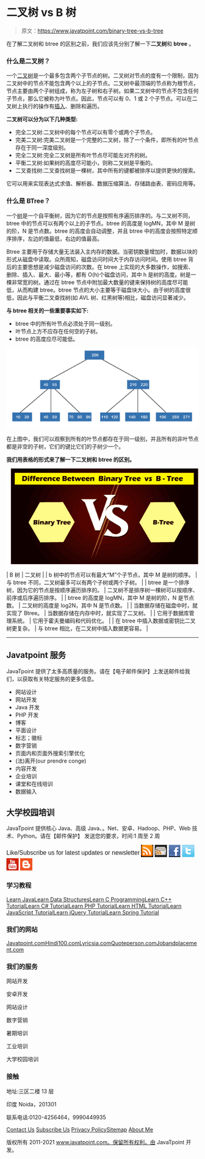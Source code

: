 # 二叉树 vs B 树

> 原文：<https://www.javatpoint.com/binary-tree-vs-b-tree>

在了解二叉树和 btree 的区别之前，我们应该先分别了解一下**二叉树**和 **btree** 。

### 什么是二叉树？

一个[二叉树](https://www.javatpoint.com/binary-tree)是一个最多包含两个子节点的树。二叉树对节点的度有一个限制，因为二叉树中的节点不能包含两个以上的子节点。二叉树中最顶端的节点称为根节点，节点主要由两个子树组成，称为左子树和右子树。如果二叉树中的节点不包含任何子节点，那么它被称为叶节点。因此，节点可以有 0、1 或 2 个子节点。可以在二叉树上执行的操作有[插入](https://www.javatpoint.com/insertion-sort)、删除和遍历。

**二叉树可以分为以下几种类型:**

*   完全二叉树:二叉树中的每个节点可以有零个或两个子节点。
*   完美二叉树:完美二叉树是一个完整的二叉树，除了一个条件，即所有的叶节点存在于同一深度级别。
*   完全二叉树:完全二叉树是所有叶节点尽可能左对齐的树。
*   平衡二叉树:如果树的高度尽可能小，则称二叉树是平衡的。
*   二叉查找树:二叉查找树是一棵树，其中所有的键都被排序以提供更快的搜索。

它可以用来实现表达式求值、解析器、数据压缩算法、存储路由表、密码应用等。

### 什么是 BTree？

一个[树](https://www.javatpoint.com/b-tree)是一个自平衡树，因为它的节点是按照有序遍历排序的。与二叉树不同，btree 中的节点可以有两个以上的子节点。btree 的高度是 logMN，其中 M 是树的阶，N 是节点数。btree 的高度会自动调整，并且 btree 中的高度会按照特定顺序排序，左边的值最低，右边的值最高。

Btree 主要用于存储大量无法装入主内存的数据。当密钥数量增加时，数据以块的形式从磁盘中读取。众所周知，磁盘访问时间大于内存访问时间。使用 btree 背后的主要思想是减少磁盘访问的次数。在 btree 上实现的大多数操作，如搜索、删除、插入、最大、最小等，都有 O(h)个磁盘访问，其中 h 是树的高度。树是一棵非常宽的树。通过在 btree 节点中附加最大数量的键来保持树的高度尽可能低，从而构建 btree。btree 节点的大小主要等于磁盘块大小。由于树的高度很低，因此与平衡二叉查找树(如 AVL 树、红黑树等)相比，磁盘访问显著减少。

**与 btree 相关的一些重要事实如下:**

*   btree 中的所有叶节点必须处于同一级别。
*   叶节点上方不应存在任何空的子树。
*   btree 的高度应尽可能低。

![Binary Tree vs B Tree](img/df6f5a795a14a91e0f55e0c1b30ff6f4.png)

在上图中，我们可以观察到所有的叶节点都存在于同一级别，并且所有的非叶节点都是非空的子树，它们的键比它们的子树少一个。

**我们用表格的形式来了解一下二叉树和 btree 的区别。**

![Binary Tree vs B Tree](img/77a48547e0b2a03b1e350ac1aa0596a2.png)

| B 树 | 二叉树 |
| b 树中的节点可以有最大“M”个子节点，其中 M 是树的顺序。 | 与 btree 不同，二叉树最多可以有两个子树或两个子树。 |
| btree 是一个排序树，因为它的节点是按顺序遍历排序的。 | 二叉树不是排序树一棵树可以按顺序、前序或后序遍历排序。 |
| btree 的高度是 logMN，其中 M 是树的阶，N 是节点数。 | 二叉树的高度是 log2N，其中 N 是节点数。 |
| 当数据存储在磁盘中时，就实现了 Btree。 | 当数据存储在内存中时，就实现了二叉树。 |
| 它用于数据库管理系统。 | 它用于霍夫曼编码和代码优化。 |
| 在 btree 中插入数据或密钥比二叉树更复杂。 | 与 btree 相比，在二叉树中插入数据更容易。 |

* * *

## Javatpoint 服务

JavaTpoint 提供了太多高质量的服务。请在【电子邮件保护】上发送邮件给我们，以获取有关特定服务的更多信息。

*   网站设计
*   网站开发
*   Java 开发
*   PHP 开发
*   博客
*   平面设计
*   标志；徽标
*   数字营销
*   页面内和页面外搜索引擎优化
*   (法)离开(our prendre conge)
*   内容开发
*   企业培训
*   课堂和在线培训
*   数据输入

## 大学校园培训

JavaTpoint 提供核心 Java、高级 Java、。Net、安卓、Hadoop、PHP、Web 技术、Python。请在【邮件保护】
发送您的要求，时间:1 周至 2 周

<sup style="font:16px arial;">Like/Subscribe us for latest updates or newsletter</sup> [![RSS Feed](img/74840fb976305c833179560030887dfa.png)](https://feeds.feedburner.com/javatpointsonoo) [![Subscribe to Get Email Alerts](img/94d006b0803990dd16ffb3bf5b2695b9.png)](https://feedburner.google.com/fb/a/mailverify?uri=javatpointsonoo) [![Facebook Page](img/8a3daf29270763521da2ba8918b71df0.png)](https://www.facebook.com/javatpoint) [![Twitter Page](img/dc7e82581ee96f289802593ad1c3b2e0.png)](https://twitter.com/pagejavatpoint) [![YouTube](img/f49e9952c5b0b7ff4241edcfa4e1f4a2.png)](https://www.youtube.com/channel/UCUnYvQVCrJoFWZhKK3O2xLg) [![Blog Page](img/91cf352da098173d6896bcd25161c1cd.png)](https://javatpoint.blogspot.com)

<footer class="footer1">

### 学习教程

[Learn Java](https://www.javatpoint.com/java-tutorial)[Learn Data Structures](https://www.javatpoint.com/data-structure-tutorial)[Learn C Programming](https://www.javatpoint.com/c-programming-language-tutorial)[Learn C++ Tutorial](https://www.javatpoint.com/cpp-tutorial)[Learn C# Tutorial](https://www.javatpoint.com/c-sharp-tutorial)[Learn PHP Tutorial](https://www.javatpoint.com/php-tutorial)[Learn HTML Tutorial](https://www.javatpoint.com/html-tutorial)[Learn JavaScript Tutorial](https://www.javatpoint.com/javascript-tutorial)[Learn jQuery Tutorial](https://www.javatpoint.com/jquery-tutorial)[Learn Spring Tutorial](https://www.javatpoint.com/spring-tutorial)

### 我们的网站

[Javatpoint.com](https://www.javatpoint.com)[Hindi100.com](https://www.hindi100.com)[Lyricsia.com](https://www.lyricsia.com)[Quoteperson.com](https://www.quoteperson.com)[Jobandplacement.com](https://www.jobandplacement.com)

### 我们的服务

网站开发

安卓开发

网站设计

数字营销

暑期培训

工业培训

大学校园培训

### 接触

地址:三区二楼 13 层

印度 Noida，201301

联系电话:0120-4256464，9990449935

[Contact Us](https://www.javatpoint.com/contact-us) [Subscribe Us](https://www.javatpoint.com/subscribe.jsp) [Privacy Policy](https://www.javatpoint.com/privacy-policy)[Sitemap](https://www.javatpoint.com/sitemap.xml)
[About Me](https://www.javatpoint.com/sonoo-jaiswal)</footer>

<footer class="footer2">

版权所有 2011-2021 www.javatpoint.com。保留所有权利。由 JavaTpoint 开发。

</footer>